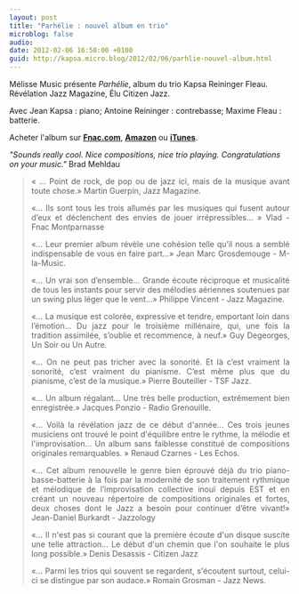 ```yaml
---
layout: post
title: "Parhélie : nouvel album en trio"
microblog: false
audio: 
date: 2012-02-06 16:50:00 +0100
guid: http://kapsa.micro.blog/2012/02/06/parhlie-nouvel-album.html
---
```

Mélisse Music présente _Parhélie_, album du trio Kapsa Reininger Fleau. Révélation Jazz Magazine, Élu Citizen Jazz.

Avec Jean Kapsa : piano; Antoine Reininger : contrebasse; Maxime Fleau : batterie.

Acheter l'album sur <strong><a title="Parhélie - Fnac" href="http://musique.fnac.com/a3479445/Kapsa-Parhelie-CD-album" target="_blank">Fnac.com</a></strong>, <strong><a title="Parhélie - Amazon" href="http://www.amazon.fr/Parhélie-Kapsa-Antoine-Reininger-Maxime/dp/B004T6B9NI/ref=sr_1_1?ie=UTF8&qid=1303828712&sr=1-1" target="_blank">Amazon</a></strong> ou <a style="font-weight: bold;" title="Parhélie - iTunes" href="http://itunes.apple.com/fr/album/parhelie/id430806577" target="_blank">iTunes</a>. 

<em>"Sounds really cool. Nice compositions, nice trio playing. Congratulations on your music."</em> Brad Mehldau
 
<blockquote>
<p style="text-align: justify;">« ... Point de rock, de pop ou de jazz ici, mais de la musique avant toute chose.» Martin Guerpin, Jazz Magazine.</p>
<p style="text-align: justify;">«... Ils sont tous les trois allumés par les musiques qui fusent autour d’eux et déclenchent des envies de jouer irrépressibles... » Vlad - Fnac Montparnasse</p>
<p style="text-align: justify;">«... Leur premier album révèle une cohésion telle qu’il nous a semblé indispensable de vous en faire part...» Jean Marc Grosdemouge - M-la-Music.</p>
<p style="text-align: justify;">«... Un vrai son d’ensemble... Grande écoute réciproque et musicalité de tous les instants pour servir des mélodies aériennes soutenues par un swing plus léger que le vent...» Philippe Vincent - Jazz Magazine.</p>
<p style="text-align: justify;">«... La musique est colorée, expressive et tendre, emportant loin dans l’émotion... Du jazz pour le troisième millénaire, qui, une fois la tradition assimilée, s’oublie et recommence, à neuf.» Guy Degeorges, Un Soir ou Un Autre.</p>
<p style="text-align: justify;">«... On ne peut pas tricher avec la sonorité. Et là c’est vraiment la sonorité, c’est vraiment du pianisme. C’est même plus que du pianisme, c’est de la musique.» Pierre Bouteiller - TSF Jazz.</p>
<p style="text-align: justify;">«... Un album régalant... Une très belle production, extrêmement bien enregistrée.» Jacques Ponzio - Radio Grenouille.</p>
<p style="text-align: justify;">«... Voilà la révélation jazz de ce début d'année... Ces trois jeunes musiciens ont trouvé le point d'équilibre entre le rythme, la mélodie et l'improvisation... Un album sans faiblesse constitué de compositions originales remarquables. » Renaud Czarnes - Les Echos.</p>
<p style="text-align: justify;">«... Cet album renouvelle le genre bien éprouvé déjà du trio piano-basse-batterie à la fois par la modernité de son traitement rythmique et mélodique de l’improvisation collective inouï depuis EST et en créant un nouveau répertoire de compositions originales et fortes, deux choses dont le Jazz a besoin pour continuer d’être vivant!» Jean-Daniel Burkardt - Jazzology</p>
<p style="text-align: justify;">«... Il n'est pas si courant que la première écoute d'un disque suscite une telle attraction... Le début d'un chemin que l'on souhaite le plus long possible.» Denis Desassis - Citizen Jazz</p>
<p style="text-align: justify;">«... Parmi les trios qui souvent se regardent, s'écoutent surtout, celui-ci se distingue par son audace.» Romain Grosman - Jazz News.</p>
</blockquote>
